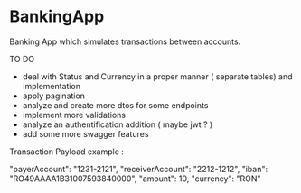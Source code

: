 # BankingApp


Banking App which simulates transactions between accounts.


TO DO 
- deal with Status and Currency in a proper manner ( separate tables) and implementation
- apply pagination
- analyze and create more dtos for some endpoints
- implement more validations
- analyze an authentification addition ( maybe jwt ? )
- add some more swagger features


Transaction Payload example : 

 "payerAccount": "1231-2121",
  "receiverAccount": "2212-1212",
  "iban": "RO49AAAA1B31007593840000",
  "amount": 10,
  "currency": "RON"
